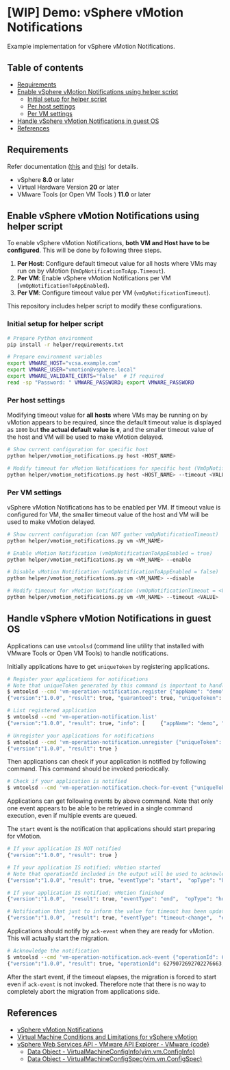 <!-- omit in toc -->
# [WIP] Demo: vSphere vMotion Notifications

Example implementation for vSphere vMotion Notifications.

<!-- omit in toc -->
## Table of contents

- [Requirements](#requirements)
- [Enable vSphere vMotion Notifications using helper script](#enable-vsphere-vmotion-notifications-using-helper-script)
  - [Initial setup for helper script](#initial-setup-for-helper-script)
  - [Per host settings](#per-host-settings)
  - [Per VM settings](#per-vm-settings)
- [Handle vSphere vMotion Notifications in guest OS](#handle-vsphere-vmotion-notifications-in-guest-os)
- [References](#references)

## Requirements

Refer documentation ([this](https://core.vmware.com/resource/vsphere-vmotion-notifications) and [this](https://docs.vmware.com/en/VMware-vSphere/8.0/vsphere-vcenter-esxi-management/GUID-0540DF43-9963-4AF9-A4DB-254414DC00DA.html#how-to-configure-a-virtual-machine-for-vsphere-vmotion-notifications-3)) for details.

- vSphere **8.0** or later
- Virtual Hardware Version **20** or later
- VMware Tools (or Open VM Tools ) **11.0** or later

## Enable vSphere vMotion Notifications using helper script

To enable vSphere vMotion Notifications, **both VM and Host have to be configured**. This will be done by following three steps.

1. **Per Host**: Configure default timeout value for all hosts where VMs may run on by vMotion (`VmOpNotificationToApp.Timeout`).
1. **Per VM**: Enable vSphere vMotion Notifications per VM (`vmOpNotificationToAppEnabled`).
1. **Per VM**: Configure timeout value per VM (`vmOpNotificationTimeout`).

This repository includes helper script to modify these configurations.

### Initial setup for helper script

```bash
# Prepare Python environment
pip install -r helper/requirements.txt

# Prepare environment variables
export VMWARE_HOST="vcsa.example.com"
export VMWARE_USER="vmotion@vsphere.local"
export VMWARE_VALIDATE_CERTS="false"  # If required
read -sp "Password: " VMWARE_PASSWORD; export VMWARE_PASSWORD
```

### Per host settings

Modifying timeout value for **all hosts** where VMs may be running on by vMotion appears to be required, since the default timeout value is displayed as `1800` but **the actual default value is `0`**, and the smaller timeout value of the host and VM will be used to make vMotion delayed.

```bash
# Show current configuration for specific host
python helper/vmotion_notifications.py host <HOST_NAME>

# Modify timeout for vMotion Notifications for specific host (VmOpNotificationToApp.Timeout = <VALUE>), e.g. 600
python helper/vmotion_notifications.py host <HOST_NAME> --timeout <VALUE>
```

### Per VM settings

vSphere vMotion Notifications has to be enabled per VM. If timeout value is configured for VM, the smaller timeout value of the host and VM will be used to make vMotion delayed.

```bash
# Show current configuration (can NOT gather vmOpNotificationTimeout)
python helper/vmotion_notifications.py vm <VM_NAME>

# Enable vMotion Notification (vmOpNotificationToAppEnabled = true)
python helper/vmotion_notifications.py vm <VM_NAME> --enable

# Disable vMotion Notification (vmOpNotificationToAppEnabled = false)
python helper/vmotion_notifications.py vm <VM_NAME> --disable

# Modify timeout for vMotion Notification (vmOpNotificationTimeout = <VALUE>), e.g. 120
python helper/vmotion_notifications.py vm <VM_NAME> --timeout <VALUE>
```

## Handle vSphere vMotion Notifications in guest OS

Applications can use `vmtoolsd` (command line utility that installed with VMware Tools or Open VM Tools) to handle notifications.

Initially applications have to get `uniqueToken` by registering applications.

```bash
# Register your applications for notifications
# Note that uniqueToken generated by this command is important to handle notifications and is only displayed at this time
$ vmtoolsd --cmd 'vm-operation-notification.register {"appName": "demo", "notificationTypes": ["sla-miss"]}'
{"version":"1.0.0", "result": true, "guaranteed": true, "uniqueToken": "525b5364-6caf-24a0-562c-87955647baa4", "notificationTimeoutInSec": 60 }

# List registered application
$ vmtoolsd --cmd 'vm-operation-notification.list'
{"version":"1.0.0", "result": true, "info": [     {"appName": "demo", "notificationTypes": ["sla-miss"]}] }

# Unregister your applications for notifications
$ vmtoolsd --cmd 'vm-operation-notification.unregister {"uniqueToken": "525b5364-6caf-24a0-562c-87955647baa4"}'
{"version":"1.0.0", "result": true }
```

Then applications can check if your application is notified by following command. This command should be invoked periodically.

```bash
# Check if your application is notified
$ vmtoolsd --cmd 'vm-operation-notification.check-for-event {"uniqueToken": "525b5364-6caf-24a0-562c-87955647baa4"}'
```

Applications can get following events by above command. Note that only one event appears to be able to be retrieved in a single command execution, even if multiple events are queued.

The `start` event is the notification that applications should start preparing for vMotion.

```bash
# If your application IS NOT notified
{"version":"1.0.0", "result": true }

# If your application IS notified; vMotion started
# Note that operationId included in the output will be used to acknowledge this notification in later step
{"version":"1.0.0", "result": true, "eventType": "start",  "opType": "host-migration", "eventGenTimeInSec": 1666730185, "notificationTimeoutInSec": 120, "destNotificationTimeoutInSec": 120, "notificationTypes": ["sla-miss"],  "operationId": 6279072692702276663 }

# If your application IS notified; vMotion finished
{"version":"1.0.0",  "result": true, "eventType": "end",  "opType": "host-migration", "opStatus": "success", "eventGenTimeInSec": 1666730200, "notificationTypes": ["sla-miss"],  "operationId": 6279072692702276663 }

# Notification that just to inform the value for timeout has been updated
{"version":"1.0.0",  "result": true, "eventType": "timeout-change",  "eventGenTimeInSec": 1666736715, "notificationTimeoutInSec": 120, "newNotificationTimeoutInSec": 60, "notificationTypes": ["sla-miss"],  "operationId": 1666736715415723 }
```

Applications should notify by `ack-event` when they are ready for vMotion. This will actually start the migration.

```bash
# Acknowledge the notification
$ vmtoolsd --cmd 'vm-operation-notification.ack-event {"operationId": 6279072692702276663, "uniqueToken": "525b5364-6caf-24a0-562c-87955647baa4"}'
{"version":"1.0.0", "result": true, "operationId": 6279072692702276663,  "ackStatus": "ack_received" }
```

After the start event, if the timeout elapses, the migration is forced to start even if `ack-event` is not invoked. Therefore note that there is no way to completely abort the migration from applications side.

## References

- [vSphere vMotion Notifications](https://core.vmware.com/resource/vsphere-vmotion-notifications)
- [Virtual Machine Conditions and Limitations for vSphere vMotion](https://docs.vmware.com/en/VMware-vSphere/8.0/vsphere-vcenter-esxi-management/GUID-0540DF43-9963-4AF9-A4DB-254414DC00DA.html#how-to-configure-a-virtual-machine-for-vsphere-vmotion-notifications-3)
- [vSphere Web Services API - VMware API Explorer - VMware {code}](https://developer.vmware.com/apis/1355/vsphere)
  - [Data Object - VirtualMachineConfigInfo(vim.vm.ConfigInfo)](https://vdc-repo.vmware.com/vmwb-repository/dcr-public/c476b64b-c93c-4b21-9d76-be14da0148f9/04ca12ad-59b9-4e1c-8232-fd3d4276e52c/SDK/vsphere-ws/docs/ReferenceGuide/vim.vm.ConfigInfo.html)
  - [Data Object - VirtualMachineConfigSpec(vim.vm.ConfigSpec)](https://vdc-repo.vmware.com/vmwb-repository/dcr-public/c476b64b-c93c-4b21-9d76-be14da0148f9/04ca12ad-59b9-4e1c-8232-fd3d4276e52c/SDK/vsphere-ws/docs/ReferenceGuide/vim.vm.ConfigSpec.html)
